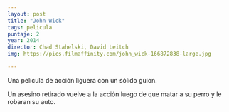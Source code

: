```yaml
---
layout: post
title: "John Wick"
tags: pelicula
puntaje: 2
year: 2014
director: Chad Stahelski, David Leitch
img: https://pics.filmaffinity.com/john_wick-166872838-large.jpg

---
```


Una película de acción liguera con un sólido guion.

Un asesino retirado vuelve a la acción luego de que matar a su perro y le robaran su auto.
